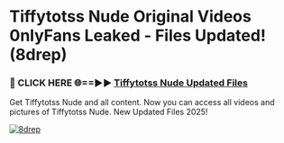 # Tiffytotss Nude Original Videos 0nlyFans Leaked - Files Updated! (8drep)

<h3>🔴 CLICK HERE 🌐==►► <a href="https://tinyurl.com/52m3yx9h" rel="nofollow">Tiffytotss Nude Updated Files</a></h3>

Get Tiffytotss Nude and all content. Now you can access all videos and pictures of Tiffytotss Nude. New Updated Files 2025!

[![8drep](https://i.imgur.com/TnHtlc8.gif)](https://tinyurl.com/52m3yx9h)
